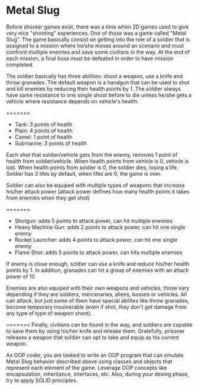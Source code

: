 # Metal Slug

Before shooter games exist, there was a time when 2D games used to give very nice "shooting" experiences. One of those was a game called "Metal Slug". The game basically consist on getting into the role of a soldier that is assigned to a mission where he/she moves around an scenario and must confront multiple enemies and save some civilians in the way. At the end of each mission, a final boss must be defeated in order to have mission completed.

The soldier basically has three abilities: shoot a weapon, use a knife and throw granades. The default weapon is a handgun that can be used to shot and kill enemies by reducing their health points by 1. The soldier always have same resistance to one single shoot before to die unless he/she gets a vehicle where resistance depends on vehicle's health:


=======
* Tank: 3 points of health
* Plain: 4 points of health
* Camel: 1 point of health
* Submarine: 3 points of health

Each shot that soldier/vehicle gets from the enemy, removes 1 point of health from soldier/vehicle. When health points from vehicle is 0, vehicle is lost. When health points from soldier is 0, the soldier dies, losing a life. Soldier has 3 lifes by default, when lifes are 0, the game is over.

Soldier can also be equiped with multiple types of weapons that increase his/her attack power (attack power defines how many health points it takes from enemies when they get shot)


=======
* Shotgun: adds 5 points to attack power, can hit multiple enemies
* Heavy Machine Gun: adds 2 points to attack power, can hit one single enemy
* Rocket Launcher: adds 4 points to attack power, can hit one single enemy
* Flame Shot: adds 5 points to attack power, can hits multiple enemies

If enemy is close enough, soldier can use a knife and reduce his/her health points by 1. In addition, granades can hit a group of enemies with an attack power of 10

Enemies are also equiped with their own weapons and vehicles, those vary depending if they are soldiers, mercenaries, aliens, bosses or vehicles. All can attack, but just some of them have special abilites like throw granades, become temporary invulnerable (even if shot, they don't get damage from any type of type of weapon shoot).

=======
Finally, civilians can be found in the way, and soldiers are capable to save them by using his/her knife and release them. Gratefully, prisoner releases a weapon that 
soldier can opt to take and equip as his current weapon.

As OOP coder, you are tasked to write an OOP program that can emulate Metal Slug behavior described above using classes and objects that represent each element of the game. Leverage OOP concepts like encapsulation, inheritance, interfaces, etc. Also, during your desing phase, try to apply SOLID principles.
